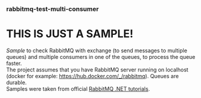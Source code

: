 ### rabbitmq-test-multi-consumer
# THIS IS JUST A SAMPLE!
*Sample* to check RabbitMQ with exchange (to send messages to multiple queues) and multiple consumers in one of the queues, to process the queue faster.    
The project assumes that you have RabbitMQ server running on localhost (docker for example: https://hub.docker.com/_/rabbitmq). Queues are durable.    
Samples were taken from official [RabbitMQ .NET tutorials](https://www.rabbitmq.com/tutorials/tutorial-one-dotnet.html).
